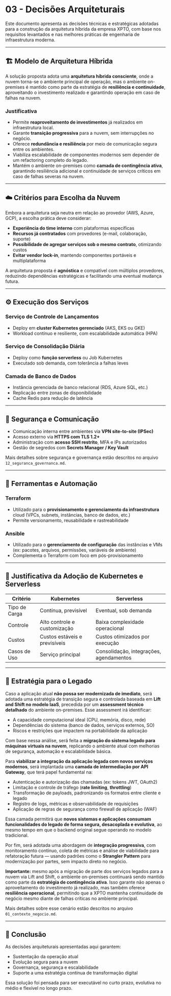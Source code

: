# 03 - Decisões Arquiteturais

Este documento apresenta as decisões técnicas e estratégicas adotadas para a construção da arquitetura híbrida da empresa XPTO, com base nos requisitos levantados e nas melhores práticas de engenharia de infraestrutura moderna.

---

## 🏗️ Modelo de Arquitetura Híbrida

A solução proposta adota uma **arquitetura híbrida consciente**, onde a nuvem torna-se o ambiente principal de operação, mas o ambiente on-premises é mantido como parte da estratégia de **resiliência e continuidade**, aproveitando o investimento realizado e garantindo operação em caso de falhas na nuvem.

### Justificativa

- Permite **reaproveitamento de investimentos** já realizados em infraestrutura local.
- Garante **transição progressiva** para a nuvem, sem interrupções no negócio.
- Oferece **redundância e resiliência** por meio de comunicação segura entre os ambientes.
- Viabiliza escalabilidade de componentes modernos sem depender de um refactoring completo do legado.
- Mantém o ambiente on-premises como **camada de contingência ativa**, garantindo resiliência adicional e continuidade de serviços críticos em caso de falhas severas na nuvem.

---

## ☁️ Critérios para Escolha da Nuvem

Embora a arquitetura seja neutra em relação ao provedor (AWS, Azure, GCP), a escolha prática deve considerar:

- **Experiência do time interno** com plataformas específicas
- **Recursos já contratados** com provedores (e-mail, colaboração, suporte)
- **Possibilidade de agregar serviços sob o mesmo contrato**, otimizando custos
- **Evitar vendor lock-in**, mantendo componentes portáveis e multiplataforma

A arquitetura proposta é **agnóstica** e compatível com múltiplos provedores, reduzindo dependências estratégicas e facilitando uma eventual mudança futura.

---

## ⚙️ Execução dos Serviços

### Serviço de Controle de Lançamentos

- Deploy em **cluster Kubernetes gerenciado** (AKS, EKS ou GKE)
- Workload contínuo e resiliente, com escalabilidade automática (HPA)

### Serviço de Consolidação Diária

- Deploy como **função serverless** ou Job Kubernetes
- Executado sob demanda, com tolerância a falhas leves

### Camada de Banco de Dados

- Instância gerenciada de banco relacional (RDS, Azure SQL, etc.)
- Replicação entre zonas de disponibilidade
- Cache Redis para redução de latência

---

## 🔐 Segurança e Comunicação

- Comunicação interna entre ambientes via **VPN site-to-site (IPSec)**
- Acesso externo via **HTTPS com TLS 1.2+**
- Administração com **acesso SSH restrito**, MFA e IPs autorizados
- Gestão de segredos com **Secrets Manager / Key Vault**

Mais detalhes sobre segurança e governança estão descritos no arquivo `12_seguranca_governanca.md`.

---

## 🧰 Ferramentas e Automação

### Terraform

- Utilizado para o **provisionamento e gerenciamento da infraestrutura** cloud (VPCs, subnets, instâncias, banco de dados, etc.)
- Permite versionamento, reusabilidade e rastreabilidade

### Ansible

- Utilizado para o **gerenciamento de configuração** das instâncias e VMs (ex: pacotes, arquivos, permissões, variáveis de ambiente)
- Complementa o Terraform com foco em pós-provisionamento

---

## 🧠 Justificativa da Adoção de Kubernetes e Serverless

| Critério      | Kubernetes                    | Serverless                              |
| ------------- | ----------------------------- | --------------------------------------- |
| Tipo de Carga | Contínua, previsível          | Eventual, sob demanda                   |
| Controle      | Alto controle e customização  | Baixa complexidade operacional          |
| Custos        | Custos estáveis e previsíveis | Custos otimizados por execução          |
| Casos de Uso  | Serviço principal             | Consolidação, integrações, agendamentos |

---

## 🔄 Estratégia para o Legado

Caso a aplicação atual **não possa ser modernizada de imediato**, será adotada uma estratégia de transição segura e controlada baseada em **Lift and Shift no modelo IaaS**, precedida por um **assessment técnico detalhado** do ambiente on-premises. Esse assessment irá identificar:

- A capacidade computacional ideal (CPU, memória, disco, rede)
- Dependências do sistema (banco de dados, serviços externos, SO)
- Riscos e restrições que impactem na portabilidade da aplicação

Com base nessa análise, será feita a **migração do sistema legado para máquinas virtuais na nuvem**, replicando o ambiente atual com melhorias de segurança, automação e escalabilidade básica.

Para **viabilizar a integração da aplicação legada com novos serviços modernos**, será implantada uma **camada de intermediação por API Gateway**, que terá papel fundamental na:

- Autenticação e autorização das chamadas (ex: tokens JWT, OAuth2)
- Limitação e controle de tráfego (**rate limiting**, **throttling**)
- Transformação de payloads, padronizando os formatos entre cliente e legado
- Registro de logs, métricas e observabilidade de requisições
- Aplicação de regras de segurança como firewall de aplicação (WAF)

Essa camada permitirá que **novos sistemas e aplicações consumam funcionalidades do legado de forma segura, desacoplada e evolutiva**, ao mesmo tempo em que o backend original segue operando no modelo tradicional.

Por fim, será adotada uma abordagem de **integração progressiva**, com monitoramento contínuo, coleta de métricas e análise de viabilidade para refatoração futura — usando padrões como o **Strangler Pattern** para modernização por partes, sem impacto direto no negócio.

**Importante:** mesmo após a migração de parte dos serviços legados para a nuvem via Lift and Shift, o ambiente on-premises continuará sendo mantido como parte da **estratégia de contingência ativa**. Isso garante não apenas o aproveitamento do investimento já realizado, mas também oferece **resiliência operacional**, permitindo que a XPTO mantenha continuidade de negócio mesmo diante de falhas críticas no ambiente principal.

Mais detalhes sobre esse cenário estão descritos no arquivo `01_contexto_negocio.md`.

---

## 📌 Conclusão

As decisões arquiteturais apresentadas aqui garantem:

- Sustentação da operação atual
- Evolução segura para a nuvem
- Governança, segurança e escalabilidade
- Suporte a uma estratégia contínua de transformação digital

Essa solução foi pensada para ser executável no curto prazo, evolutiva no médio e flexível no longo prazo.
